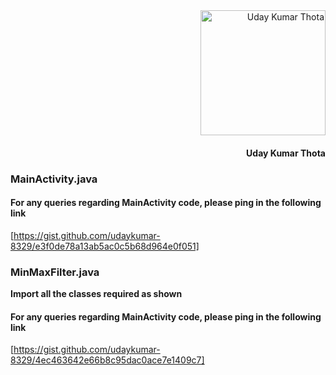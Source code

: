 <div align="right">
<img src="https://quantum-tech-solutions.github.io/Using-Volley-in-Android/images/udayprofile.jpg" alt="Uday Kumar Thota" width="200">
  <h4>Uday Kumar Thota</h4>
</div>

### MainActivity.java
<script src="https://gist.github.com/udaykumar-8329/e3f0de78a13ab5ac0c5b68d964e0f051.js"></script>

#### For any queries regarding MainActivity code, please ping in the following link 
[https://gist.github.com/udaykumar-8329/e3f0de78a13ab5ac0c5b68d964e0f051]

### MinMaxFilter.java
**Import all the classes required as shown**

<script src="https://gist.github.com/udaykumar-8329/4ec463642e66b8c95dac0ace7e1409c7.js"></script>

#### For any queries regarding MainActivity code, please ping in the following link 
[https://gist.github.com/udaykumar-8329/4ec463642e66b8c95dac0ace7e1409c7]
